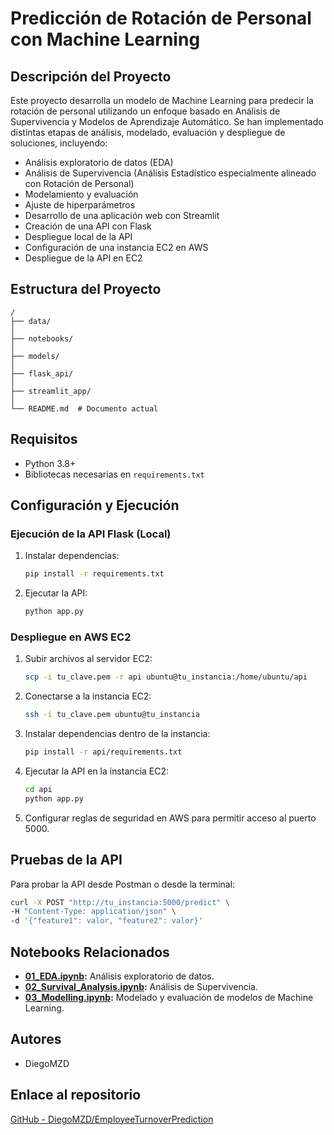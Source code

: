# Predicción de Rotación de Personal con Machine Learning

## Descripción del Proyecto

Este proyecto desarrolla un modelo de Machine Learning para predecir la rotación de personal utilizando un enfoque basado en Análisis de Supervivencia y Modelos de Aprendizaje Automático. Se han implementado distintas etapas de análisis, modelado, evaluación y despliegue de soluciones, incluyendo:

- Análisis exploratorio de datos (EDA)
- Análisis de Supervivencia (Análisis Estadístico especialmente alineado con Rotación de Personal)
- Modelamiento y evaluación
- Ajuste de hiperparámetros
- Desarrollo de una aplicación web con Streamlit
- Creación de una API con Flask
- Despliegue local de la API
- Configuración de una instancia EC2 en AWS
- Despliegue de la API en EC2

## Estructura del Proyecto

```
/
├── data/
│
├── notebooks/
│
├── models/
│
├── flask_api/
│
├── streamlit_app/
│
└── README.md  # Documento actual
```

## Requisitos

- Python 3.8+
- Bibliotecas necesarias en `requirements.txt`

## Configuración y Ejecución

### Ejecución de la API Flask (Local)

1. Instalar dependencias:
   ```bash
   pip install -r requirements.txt
   ```
2. Ejecutar la API:
   ```bash
   python app.py
   ```

### Despliegue en AWS EC2

1. Subir archivos al servidor EC2:
   ```bash
   scp -i tu_clave.pem -r api ubuntu@tu_instancia:/home/ubuntu/api
   ```
2. Conectarse a la instancia EC2:
   ```bash
   ssh -i tu_clave.pem ubuntu@tu_instancia
   ```
3. Instalar dependencias dentro de la instancia:
   ```bash
   pip install -r api/requirements.txt
   ```
4. Ejecutar la API en la instancia EC2:
   ```bash
   cd api
   python app.py
   ```
5. Configurar reglas de seguridad en AWS para permitir acceso al puerto 5000.

## Pruebas de la API

Para probar la API desde Postman o desde la terminal:

```bash
curl -X POST "http://tu_instancia:5000/predict" \
-H "Content-Type: application/json" \
-d '{"feature1": valor, "feature2": valor}'
```

## Notebooks Relacionados

- [**01\_EDA.ipynb**](notebooks/01_EDA.ipynb)**:** Análisis exploratorio de datos.
- [**02\_Survival\_Analysis.ipynb**](notebooks/02_Survival_Analysis.ipynb)**:** Análisis de Supervivencia.
- [**03\_Modelling.ipynb**](notebooks/03_Modelling.ipynb)**:** Modelado y evaluación de modelos de Machine Learning.

## Autores

- DiegoMZD

## Enlace al repositorio

[GitHub - DiegoMZD/EmployeeTurnoverPrediction](https://github.com/DiegoMZD/EmployeeTurnover)